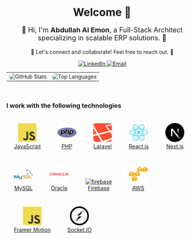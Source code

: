 <h1 align="center">Welcome 👋</h1>

<p align="center">
  <p align="center" style="font-size: 18px;">
  🌟 Hi, I'm <b>Abdullah Al Emon</b>, a Full-Stack Architect specializing in scalable ERP solutions. 🌟<br>
</p>


</p>

<!-- <p align="center">
  <img src="lyf.gif" alt="Welcome GIF" width="480" height="270"/>
</p> -->

<p align="center">
  🌟 Let's connect and collaborate! Feel free to reach out. 🌟
</p>

<p align="center">
  <a href="https://www.linkedin.com/in/shabab239/" target="_blank" rel="noreferrer" title="LinkedIn">
    <img src="https://www.vectorlogo.zone/logos/linkedin/linkedin-icon.svg" alt="LinkedIn" width="40" height="40"/>
  </a>
  <a href="mailto:shabab239@example.com" target="_blank" rel="noreferrer" title="Email">
    <img src="https://www.vectorlogo.zone/logos/gmail/gmail-icon.svg" alt="Email" width="40" height="40"/>
  </a>
</p>

<table align="center" cellpadding="10">
  <tr>
    <td align="center">
        <img src="https://github-readme-stats.vercel.app/api?username=aa-emon022&show_icons=true&count_private=true&theme=radical" alt="GitHub Stats" height="200" style="border-radius: 15px; box-shadow: 0px 4px 10px rgba(0, 0, 0, 0.1);">
    </td>
    <td align="center">
      <img src="https://github-readme-stats.vercel.app/api/top-langs/?username=aa-emon022&layout=compact&theme=radical" alt="Top Languages" height="200" style="border-radius: 15px; box-shadow: 0px 4px 10px rgba(0, 0, 0, 0.1);">
    </td>
  </tr>
</table>

<br>

<h3 align="left">I work with the following technologies</h3>
<p align="left">
    <!-- JavaScript -->
    <a href="https://developer.mozilla.org/en-US/docs/Web/JavaScript" target="_blank" rel="noreferrer" title="JavaScript" style="margin: 20px; text-align: center; display: inline-block;">
        <img src="https://raw.githubusercontent.com/devicons/devicon/master/icons/javascript/javascript-original.svg" alt="javascript" width="50" height="50"/>
        <br/>JavaScript
    </a>
    <!-- PHP -->
    <a href="https://www.php.net/" target="_blank" rel="noreferrer" title="PHP" style="margin: 20px; text-align: center; display: inline-block;">
        <img src="https://raw.githubusercontent.com/devicons/devicon/master/icons/php/php-original.svg" alt="php" width="50" height="50"/>
        <br/>PHP
    </a>
    <!-- Laravel -->
    <a href="https://laravel.com/" target="_blank" rel="noreferrer" title="Laravel" style="margin: 20px; text-align: center; display: inline-block;">
        <img src="https://raw.githubusercontent.com/devicons/devicon/master/icons/laravel/laravel-plain.svg" alt="laravel" width="50" height="50"/>
        <br/>Laravel
    </a>
    <!-- React -->
    <a href="https://reactjs.org/" target="_blank" rel="noreferrer" title="React.js" style="margin: 20px; text-align: center; display: inline-block;">
        <img src="https://raw.githubusercontent.com/devicons/devicon/master/icons/react/react-original.svg" alt="react" width="50" height="50"/>
        <br/>React.js
    </a>
    <!-- Next.js -->
    <a href="https://nextjs.org/" target="_blank" rel="noreferrer" title="Next.js" style="margin: 20px; text-align: center; display: inline-block;">
        <img src="https://raw.githubusercontent.com/devicons/devicon/master/icons/nextjs/nextjs-original.svg" alt="nextjs" width="50" height="50"/>
        <br/>Next.js
    </a>
    <!-- MySQL -->
    <a href="https://www.mysql.com/" target="_blank" rel="noreferrer" title="MySQL" style="margin: 20px; text-align: center; display: inline-block;">
        <img src="https://raw.githubusercontent.com/devicons/devicon/master/icons/mysql/mysql-original-wordmark.svg" alt="mysql" width="50" height="50"/>
        <br/>MySQL
    </a>
    <!-- Oracle -->
    <a href="https://www.oracle.com/" target="_blank" rel="noreferrer" title="Oracle" style="margin: 20px; text-align: center; display: inline-block;">
        <img src="https://raw.githubusercontent.com/devicons/devicon/master/icons/oracle/oracle-original.svg" alt="oracle" width="50" height="50"/>
        <br/>Oracle
    </a>
    <!-- Firebase -->
    <a href="https://firebase.google.com/" target="_blank" rel="noreferrer" title="Firebase" style="margin: 20px; text-align: center; display: inline-block;">
        <img src="https://www.vectorlogo.zone/logos/firebase/firebase-icon.svg" alt="firebase" width="50" height="50"/>
        <br/>Firebase
    </a>
    <!-- Amazon Web Services (AWS) -->
    <a href="https://aws.amazon.com/" target="_blank" rel="noreferrer" title="AWS" style="margin: 20px; text-align: center; display: inline-block;">
        <img src="https://raw.githubusercontent.com/devicons/devicon/master/icons/amazonwebservices/amazonwebservices-original.svg" alt="aws" width="50" height="50"/>
        <br/>AWS
    </a>
    <!-- Framer Motion -->
    <a href="https://www.framer.com/motion/" target="_blank" rel="noreferrer" title="Framer Motion" style="margin: 20px; text-align: center; display: inline-block;">
        <img src="https://raw.githubusercontent.com/devicons/devicon/master/icons/javascript/javascript-original.svg" alt="framer-motion" width="50" height="50"/>
        <br/>Framer Motion
    </a>
    <!-- Socket.IO -->
    <a href="https://socket.io/" target="_blank" rel="noreferrer" title="Socket.IO" style="margin: 20px; text-align: center; display: inline-block;">
        <img src="https://raw.githubusercontent.com/devicons/devicon/master/icons/socketio/socketio-original.svg" alt="socketio" width="50" height="50"/>
        <br/>Socket.IO
    </a>
</p>


